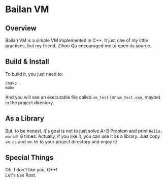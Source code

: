# Bailan VM

## Overview
Bailan VM is a simple VM implemented in C++. It just one of my little practices, but my friend, *Zihao Qu* encouraged me to open its source.

## Build & Install
To build it, you just need to:
```shell
cmake .
make
```
And you will see an executable file called `vm_test` (or `vm_test.exe`, maybe) in the project directory.  

## As a Library
But, to be honest, it's goal is not to just solve A+B Problem and print `Hello, world!` 6 times. Actually, if you like it, you can use it as a library. Just copy `vm.cc` and `vm.hh` to your project directory and enjoy it! 

## Special Things
Oh, I don't like you, C++!  
Let's use Rust.
